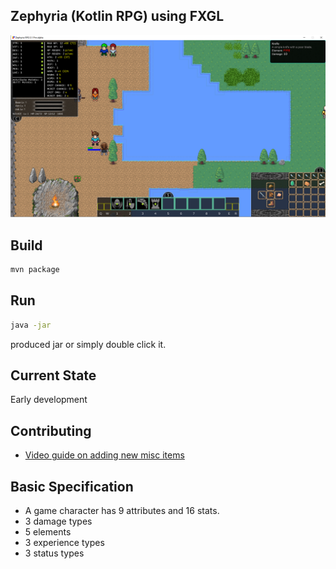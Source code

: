 ## Zephyria (Kotlin RPG) using FXGL

![Screenshot](https://raw.githubusercontent.com/AlmasB/git-server/master/storage/images/zephyria.png)

## Build
```bash
mvn package
```

## Run
```bash
java -jar
```
produced jar or simply double click it.

## Current State
Early development

## Contributing

- [Video guide on adding new misc items](https://www.youtube.com/watch?v=fcffiGzjLZ0)

## Basic Specification

* A game character has 9 attributes and 16 stats.
* 3 damage types
* 5 elements
* 3 experience types
* 3 status types